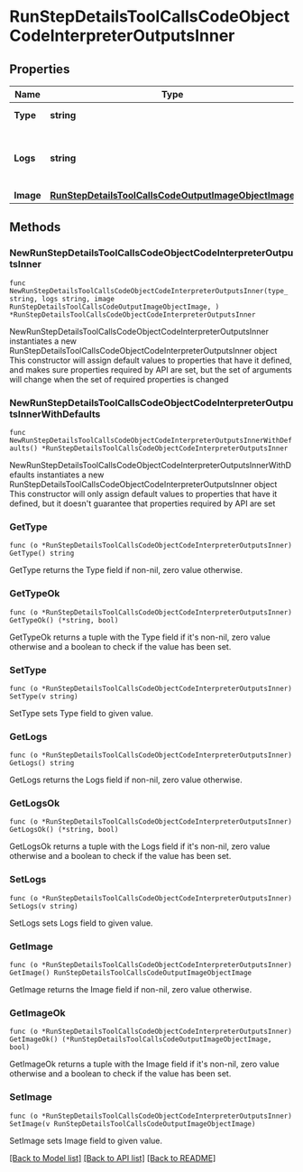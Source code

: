 # RunStepDetailsToolCallsCodeObjectCodeInterpreterOutputsInner

## Properties

Name | Type | Description | Notes
------------ | ------------- | ------------- | -------------
**Type** | **string** | Always &#x60;logs&#x60;. | 
**Logs** | **string** | The text output from the Code Interpreter tool call. | 
**Image** | [**RunStepDetailsToolCallsCodeOutputImageObjectImage**](RunStepDetailsToolCallsCodeOutputImageObjectImage.md) |  | 

## Methods

### NewRunStepDetailsToolCallsCodeObjectCodeInterpreterOutputsInner

`func NewRunStepDetailsToolCallsCodeObjectCodeInterpreterOutputsInner(type_ string, logs string, image RunStepDetailsToolCallsCodeOutputImageObjectImage, ) *RunStepDetailsToolCallsCodeObjectCodeInterpreterOutputsInner`

NewRunStepDetailsToolCallsCodeObjectCodeInterpreterOutputsInner instantiates a new RunStepDetailsToolCallsCodeObjectCodeInterpreterOutputsInner object
This constructor will assign default values to properties that have it defined,
and makes sure properties required by API are set, but the set of arguments
will change when the set of required properties is changed

### NewRunStepDetailsToolCallsCodeObjectCodeInterpreterOutputsInnerWithDefaults

`func NewRunStepDetailsToolCallsCodeObjectCodeInterpreterOutputsInnerWithDefaults() *RunStepDetailsToolCallsCodeObjectCodeInterpreterOutputsInner`

NewRunStepDetailsToolCallsCodeObjectCodeInterpreterOutputsInnerWithDefaults instantiates a new RunStepDetailsToolCallsCodeObjectCodeInterpreterOutputsInner object
This constructor will only assign default values to properties that have it defined,
but it doesn't guarantee that properties required by API are set

### GetType

`func (o *RunStepDetailsToolCallsCodeObjectCodeInterpreterOutputsInner) GetType() string`

GetType returns the Type field if non-nil, zero value otherwise.

### GetTypeOk

`func (o *RunStepDetailsToolCallsCodeObjectCodeInterpreterOutputsInner) GetTypeOk() (*string, bool)`

GetTypeOk returns a tuple with the Type field if it's non-nil, zero value otherwise
and a boolean to check if the value has been set.

### SetType

`func (o *RunStepDetailsToolCallsCodeObjectCodeInterpreterOutputsInner) SetType(v string)`

SetType sets Type field to given value.


### GetLogs

`func (o *RunStepDetailsToolCallsCodeObjectCodeInterpreterOutputsInner) GetLogs() string`

GetLogs returns the Logs field if non-nil, zero value otherwise.

### GetLogsOk

`func (o *RunStepDetailsToolCallsCodeObjectCodeInterpreterOutputsInner) GetLogsOk() (*string, bool)`

GetLogsOk returns a tuple with the Logs field if it's non-nil, zero value otherwise
and a boolean to check if the value has been set.

### SetLogs

`func (o *RunStepDetailsToolCallsCodeObjectCodeInterpreterOutputsInner) SetLogs(v string)`

SetLogs sets Logs field to given value.


### GetImage

`func (o *RunStepDetailsToolCallsCodeObjectCodeInterpreterOutputsInner) GetImage() RunStepDetailsToolCallsCodeOutputImageObjectImage`

GetImage returns the Image field if non-nil, zero value otherwise.

### GetImageOk

`func (o *RunStepDetailsToolCallsCodeObjectCodeInterpreterOutputsInner) GetImageOk() (*RunStepDetailsToolCallsCodeOutputImageObjectImage, bool)`

GetImageOk returns a tuple with the Image field if it's non-nil, zero value otherwise
and a boolean to check if the value has been set.

### SetImage

`func (o *RunStepDetailsToolCallsCodeObjectCodeInterpreterOutputsInner) SetImage(v RunStepDetailsToolCallsCodeOutputImageObjectImage)`

SetImage sets Image field to given value.



[[Back to Model list]](../README.md#documentation-for-models) [[Back to API list]](../README.md#documentation-for-api-endpoints) [[Back to README]](../README.md)


